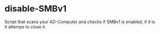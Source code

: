 # disable-SMBv1
Script that scans your AD-Computer and checks if SMBv1 is enabled, if it is it attemps to close it
